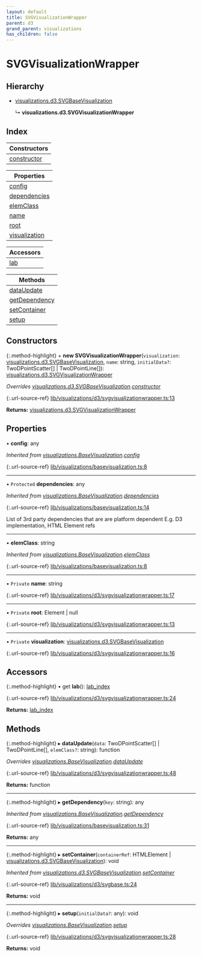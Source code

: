 ```yaml
---
layout: default
title: SVGVisualizationWrapper
parent: d3
grand_parent: visualizations
has_children: false
---
```


# SVGVisualizationWrapper

## Hierarchy

* [visualizations.d3.SVGBaseVisualization](/docs/classes/visualizations_d3_svgbasevisualization)

  ↳ **visualizations.d3.SVGVisualizationWrapper**

## Index

| Constructors |
|-----------|
| [constructor](#constructor) |

| Properties |
|-----------|
| [config](#config) |
| [dependencies](#dependencies) |
| [elemClass](#elemclass) |
| [name](#name) |
| [root](#root) |
| [visualization](#visualization) |

| Accessors |
|-----------|
| [lab](#lab) |

| Methods |
|-----------|
| [dataUpdate](#dataupdate) |
| [getDependency](#getdependency) |
| [setContainer](#setcontainer) |
| [setup](#setup) |

## Constructors

{:.method-highlight}
\+ **new SVGVisualizationWrapper**(`visualization`: [visualizations.d3.SVGBaseVisualization](/docs/classes/visualizations_d3_svgbasevisualization), `name`: string, `initialData?`: TwoDPointScatter[] \| TwoDPointLine[]): [visualizations.d3.SVGVisualizationWrapper](/docs/classes/visualizations_d3_svgvisualizationwrapper)

*Overrides [visualizations.d3.SVGBaseVisualization](/docs/classes/visualizations_d3_svgbasevisualization).[constructor](/docs/classes/visualizations_d3_svgbasevisualization#constructor)*

{:.url-source-ref}
[lib/visualizations/d3/svgvisualizationwrapper.ts:13](https://github.com/ascentcore/dataspot/blob/b02167c/lib/visualizations/d3/svgvisualizationwrapper.ts#L13)

**Returns:** [visualizations.d3.SVGVisualizationWrapper](/docs/classes/visualizations_d3_svgvisualizationwrapper)

## Properties

•  **config**: any

*Inherited from [visualizations.BaseVisualization](/docs/classes/visualizations_basevisualization).[config](/docs/classes/visualizations_basevisualization#config)*

{:.url-source-ref}
[lib/visualizations/basevisualization.ts:8](https://github.com/ascentcore/dataspot/blob/b02167c/lib/visualizations/basevisualization.ts#L8)

___

• `Protected` **dependencies**: any

*Inherited from [visualizations.BaseVisualization](/docs/classes/visualizations_basevisualization).[dependencies](/docs/classes/visualizations_basevisualization#dependencies)*

{:.url-source-ref}
[lib/visualizations/basevisualization.ts:14](https://github.com/ascentcore/dataspot/blob/b02167c/lib/visualizations/basevisualization.ts#L14)

List of 3rd party dependencies that are are platform dependent
E.g. D3 implementation, HTML Element refs

___

•  **elemClass**: string

*Inherited from [visualizations.BaseVisualization](/docs/classes/visualizations_basevisualization).[elemClass](/docs/classes/visualizations_basevisualization#elemclass)*

{:.url-source-ref}
[lib/visualizations/basevisualization.ts:8](https://github.com/ascentcore/dataspot/blob/b02167c/lib/visualizations/basevisualization.ts#L8)

___

• `Private` **name**: string

{:.url-source-ref}
[lib/visualizations/d3/svgvisualizationwrapper.ts:17](https://github.com/ascentcore/dataspot/blob/b02167c/lib/visualizations/d3/svgvisualizationwrapper.ts#L17)

___

• `Private` **root**: Element \| null

{:.url-source-ref}
[lib/visualizations/d3/svgvisualizationwrapper.ts:13](https://github.com/ascentcore/dataspot/blob/b02167c/lib/visualizations/d3/svgvisualizationwrapper.ts#L13)

___

• `Private` **visualization**: [visualizations.d3.SVGBaseVisualization](/docs/classes/visualizations_d3_svgbasevisualization)

{:.url-source-ref}
[lib/visualizations/d3/svgvisualizationwrapper.ts:16](https://github.com/ascentcore/dataspot/blob/b02167c/lib/visualizations/d3/svgvisualizationwrapper.ts#L16)

## Accessors

{:.method-highlight}
• get **lab**(): [lab\_index](/docs/classes/lab_index)

{:.url-source-ref}
[lib/visualizations/d3/svgvisualizationwrapper.ts:24](https://github.com/ascentcore/dataspot/blob/b02167c/lib/visualizations/d3/svgvisualizationwrapper.ts#L24)

**Returns:** [lab\_index](/docs/classes/lab_index)

## Methods

{:.method-highlight}
▸ **dataUpdate**(`data`: TwoDPointScatter[] \| TwoDPointLine[], `elemClass?`: string): function

*Overrides [visualizations.BaseVisualization](/docs/classes/visualizations_basevisualization).[dataUpdate](/docs/classes/visualizations_basevisualization#dataupdate)*

{:.url-source-ref}
[lib/visualizations/d3/svgvisualizationwrapper.ts:48](https://github.com/ascentcore/dataspot/blob/b02167c/lib/visualizations/d3/svgvisualizationwrapper.ts#L48)

**Returns:** function

___

{:.method-highlight}
▸ **getDependency**(`key`: string): any

*Inherited from [visualizations.BaseVisualization](/docs/classes/visualizations_basevisualization).[getDependency](/docs/classes/visualizations_basevisualization#getdependency)*

{:.url-source-ref}
[lib/visualizations/basevisualization.ts:31](https://github.com/ascentcore/dataspot/blob/b02167c/lib/visualizations/basevisualization.ts#L31)

**Returns:** any

___

{:.method-highlight}
▸ **setContainer**(`containerRef`: HTMLElement \| [visualizations.d3.SVGBaseVisualization](/docs/classes/visualizations_d3_svgbasevisualization)): void

*Inherited from [visualizations.d3.SVGBaseVisualization](/docs/classes/visualizations_d3_svgbasevisualization).[setContainer](/docs/classes/visualizations_d3_svgbasevisualization#setcontainer)*

{:.url-source-ref}
[lib/visualizations/d3/svgbase.ts:24](https://github.com/ascentcore/dataspot/blob/b02167c/lib/visualizations/d3/svgbase.ts#L24)

**Returns:** void

___

{:.method-highlight}
▸ **setup**(`initialData?`: any): void

*Overrides [visualizations.BaseVisualization](/docs/classes/visualizations_basevisualization).[setup](/docs/classes/visualizations_basevisualization#setup)*

{:.url-source-ref}
[lib/visualizations/d3/svgvisualizationwrapper.ts:28](https://github.com/ascentcore/dataspot/blob/b02167c/lib/visualizations/d3/svgvisualizationwrapper.ts#L28)

**Returns:** void

